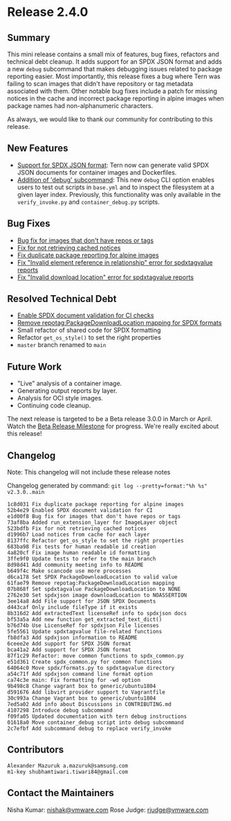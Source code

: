# Release 2.4.0

## Summary
This mini release contains a small mix of features, bug fixes, refactors and technical debt cleanup. It adds support for an SPDX JSON format and adds a new `debug` subcommand that makes debugging issues related to package reporting easier. Most importantly, this release fixes a bug where Tern was failing to scan images that didn't have repository or tag metadata associated with them. Other notable bug fixes include a patch for missing notices in the cache and incorrect package reporting in alpine images when package names had non-alphanumeric characters. 

As always, we would like to thank our community for contributing to this release.

## New Features
* [Support for SPDX JSON format](https://github.com/tern-tools/tern/issues/839): Tern now can generate valid SPDX JSON documents for container images and Dockerfiles.
* [Addition of 'debug' subcommand](https://github.com/tern-tools/tern/issues/660): This new `debug` CLI option enables users to test out scripts in `base.yml` and to inspect the filesystem at a given layer index. Previously, this functionality was only available in the `verify_invoke.py` and `container_debug.py` scripts.

## Bug Fixes
* [Bug fix for images that don't have repos or tags](https://github.com/tern-tools/tern/issues/874)
* [Fix for not retrieving cached notices](https://github.com/tern-tools/tern/issues/875)
* [Fix duplicate package reporting for alpine images](https://github.com/tern-tools/tern/issues/881)
* [Fix "Invalid element reference in relationship" error for spdxtagvalue reports](https://github.com/tern-tools/tern/issues/867)
* [Fix "Invalid download location" error for spdxtagvalue reports](https://github.com/tern-tools/tern/issues/855)

## Resolved Technical Debt
* [Enable SPDX document validation for CI checks](https://github.com/tern-tools/tern/issues/713)
* [Remove repotag:PackageDownloadLocation mapping for SPDX formats](https://github.com/tern-tools/tern/issues/855)
* Small refactor of shared code for SPDX formatting
* Refactor `get_os_style()` to set the right properties
* `master` branch renamed to `main`

##  Future Work
* "Live" analysis of a container image.
* Generating output reports by layer.
* Analysis for OCI style images.
* Continuing code cleanup.

The next release is targeted to be a Beta release 3.0.0 in March or April. Watch the [Beta Release Milestone](https://github.com/tern-tools/tern/milestone/13) for progress. We're really excited about this release!

## Changelog
Note: This changelog will not include these release notes

Changelog generated by command: `git log --pretty=format:"%h %s" v2.3.0..main`

```
1c8d031 Fix duplicate package reporting for alpine images
52b4e29 Enabled SPDX document validation for CI
e1d00f8 Bug fix for images that don't have repos or tags
73af8ba Added run_extension_layer for ImageLayer object
523bdfb Fix for not retrieving cached notices
d1996b7 Load notices from cache for each layer
8137ffc Refactor get_os_style to set the right properties
683ba98 Fix tests for human readable id creation
4a820cf Fix image human readable id formatting
3ffe9f0 Update tests to refer to the main branch
8d98d41 Add community meeting info to README
b649f4c Make scancode use more processes
d6ca178 Set SPDX PackageDownloadLocation to valid value
61fae79 Remove repotag:PackageDownloadLocation mapping
07b868f Set spdxtagvalue PackageDownloadLocation to NONE
2762e30 Set spdxjson image downloadLocation to NOASSERTION
3ee14a8 Add File support for JSON SPDX Documents
d443caf Only include fileType if it exists
8b316d2 Add extractedText licenseRef info to spdxjson docs
bf53a5a Add new function get_extracted_text_dict()
b76d74b Use LicenseRef for spdxjson File licenses
5fe5561 Update spdxtagvalue file-related functions
fb8dfa3 Add spdxjson information to README
6ceee2e Add support for SPDX JSON format
bca41a2 Add support for SPDX JSON format
87f1c29 Refactor: move common functions to spdx_common.py
e51d361 Create spdx_common.py for common functions
64064c0 Move spdx/formats.py to spdxtagvalue directory
a54c71f Add spdxjson command line format option
ca74c3e main: Fix formatting for -wd option
9b498c8 Change vagrant box to generic/ubuntu1804
d591676 Add libvirt provider support to Vagrantfile
30c993a Change Vagrant box to generic/ubuntu1804
7ed5a02 Add info about Discussions in CONTRIBUTING.md
4107298 Introduce debug subcommand
f09fa05 Updated documentation with tern debug instructions
01618a0 Move container_debug script into debug subcommand
2c7efbf Add subcommand debug to replace verify_invoke
```

## Contributors

```
Alexander Mazuruk a.mazuruk@samsung.com
m1-key shubhamtiwari.tiwari84@gmail.com
```

## Contact the Maintainers

Nisha Kumar: nishak@vmware.com
Rose Judge: rjudge@vmware.com
